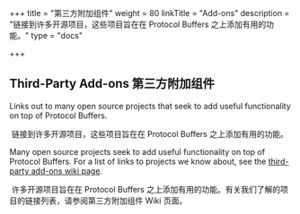 +++
title = "第三方附加组件"
weight = 80
linkTitle = "Add-ons"
description = "链接到许多开源项目，这些项目旨在在 Protocol Buffers 之上添加有用的功能。"
type = "docs"

+++

## Third-Party Add-ons 第三方附加组件

Links out to many open source projects that seek to add useful functionality on top of Protocol Buffers.

​	链接到许多开源项目，这些项目旨在在 Protocol Buffers 之上添加有用的功能。



Many open source projects seek to add useful functionality on top of Protocol Buffers. For a list of links to projects we know about, see the [third-party add-ons wiki page](https://github.com/protocolbuffers/protobuf/blob/master/docs/third_party.md).

​	许多开源项目旨在在 Protocol Buffers 之上添加有用的功能。有关我们了解的项目的链接列表，请参阅第三方附加组件 Wiki 页面。
